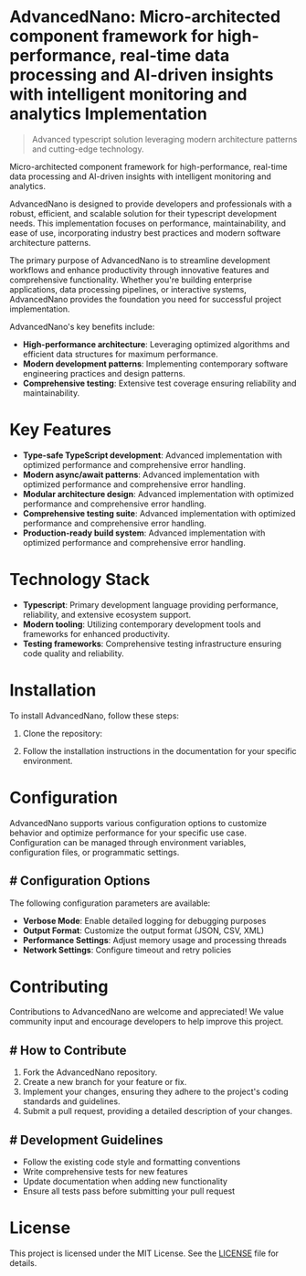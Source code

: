 <!-- fallback_AdvancedNano_20250727065704_36694 -->

# AdvancedNano: Micro-architected component framework for high-performance, real-time data processing and AI-driven insights with intelligent monitoring and analytics Implementation
> Advanced typescript solution leveraging modern architecture patterns and cutting-edge technology.

Micro-architected component framework for high-performance, real-time data processing and AI-driven insights with intelligent monitoring and analytics.

AdvancedNano is designed to provide developers and professionals with a robust, efficient, and scalable solution for their typescript development needs. This implementation focuses on performance, maintainability, and ease of use, incorporating industry best practices and modern software architecture patterns.

The primary purpose of AdvancedNano is to streamline development workflows and enhance productivity through innovative features and comprehensive functionality. Whether you're building enterprise applications, data processing pipelines, or interactive systems, AdvancedNano provides the foundation you need for successful project implementation.

AdvancedNano's key benefits include:

* **High-performance architecture**: Leveraging optimized algorithms and efficient data structures for maximum performance.
* **Modern development patterns**: Implementing contemporary software engineering practices and design patterns.
* **Comprehensive testing**: Extensive test coverage ensuring reliability and maintainability.

# Key Features

* **Type-safe TypeScript development**: Advanced implementation with optimized performance and comprehensive error handling.
* **Modern async/await patterns**: Advanced implementation with optimized performance and comprehensive error handling.
* **Modular architecture design**: Advanced implementation with optimized performance and comprehensive error handling.
* **Comprehensive testing suite**: Advanced implementation with optimized performance and comprehensive error handling.
* **Production-ready build system**: Advanced implementation with optimized performance and comprehensive error handling.

# Technology Stack

* **Typescript**: Primary development language providing performance, reliability, and extensive ecosystem support.
* **Modern tooling**: Utilizing contemporary development tools and frameworks for enhanced productivity.
* **Testing frameworks**: Comprehensive testing infrastructure ensuring code quality and reliability.

# Installation

To install AdvancedNano, follow these steps:

1. Clone the repository:


2. Follow the installation instructions in the documentation for your specific environment.

# Configuration

AdvancedNano supports various configuration options to customize behavior and optimize performance for your specific use case. Configuration can be managed through environment variables, configuration files, or programmatic settings.

## # Configuration Options

The following configuration parameters are available:

* **Verbose Mode**: Enable detailed logging for debugging purposes
* **Output Format**: Customize the output format (JSON, CSV, XML)
* **Performance Settings**: Adjust memory usage and processing threads
* **Network Settings**: Configure timeout and retry policies

# Contributing

Contributions to AdvancedNano are welcome and appreciated! We value community input and encourage developers to help improve this project.

## # How to Contribute

1. Fork the AdvancedNano repository.
2. Create a new branch for your feature or fix.
3. Implement your changes, ensuring they adhere to the project's coding standards and guidelines.
4. Submit a pull request, providing a detailed description of your changes.

## # Development Guidelines

* Follow the existing code style and formatting conventions
* Write comprehensive tests for new features
* Update documentation when adding new functionality
* Ensure all tests pass before submitting your pull request

# License

This project is licensed under the MIT License. See the [LICENSE](https://github.com/marcmotta/AdvancedNano/blob/main/LICENSE) file for details.
